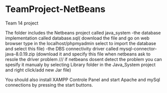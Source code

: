 # TeamProject-NetBeans
Team 14 project

The folder includes the Netbeans project called java_system
  -the database implementation called database.sql( download the file and go on web browser type in the localhost/phpmyadmin select to import the database and select this file)
  -the DBS connectivity driver called mysql-connector-java-8.0.19.zip (download it and specify this file when netbeans ask to resole the driver problem /// if netbeans dosent detect the problem you can spesify it manualy by selecting Library folder in the Java_System project and right click/add new Jar file)
  
 You should also install XAMPP Controle Panel and start Apache and mySql connections by pressing the start buttons.
  
